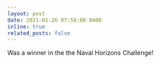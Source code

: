 ```yaml
---
layout: post
date: 2021-01-26 07:59:00-0400
inline: true
related_posts: false
---
```


Was a winner in the the Naval Horizons Challenge!
